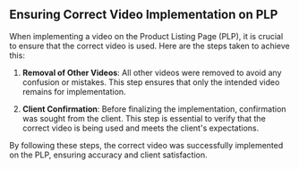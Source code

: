 ## Ensuring Correct Video Implementation on PLP

When implementing a video on the Product Listing Page (PLP), it is crucial to ensure that the correct video is used. Here are the steps taken to achieve this:

1. **Removal of Other Videos**: All other videos were removed to avoid any confusion or mistakes. This step ensures that only the intended video remains for implementation.

2. **Client Confirmation**: Before finalizing the implementation, confirmation was sought from the client. This step is essential to verify that the correct video is being used and meets the client's expectations.

By following these steps, the correct video was successfully implemented on the PLP, ensuring accuracy and client satisfaction.